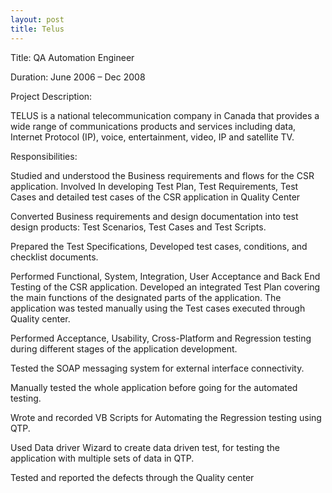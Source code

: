 ```yaml
---
layout: post
title: Telus
---
```


Title:  QA Automation Engineer

Duration: June 2006 – Dec 2008

Project Description:

TELUS is a national telecommunication company in Canada that provides a wide range of communications products and services including data, Internet Protocol (IP), voice, entertainment, video, IP and satellite TV. 

Responsibilities:

Studied and understood the Business requirements and flows for the CSR application.
Involved In developing Test Plan, Test Requirements, Test Cases and detailed test cases of the CSR application in Quality Center 

Converted Business requirements and design documentation into test design products: Test Scenarios, Test Cases and Test Scripts.

Prepared the Test Specifications, Developed test cases, conditions, and checklist documents.

Performed Functional, System, Integration, User Acceptance and Back End Testing of the CSR application.
Developed an integrated Test Plan covering the main functions of the designated parts of the application.
The application was tested manually using the Test cases executed through Quality center.

Performed Acceptance, Usability, Cross-Platform and Regression testing during different stages of the application development.

Tested the SOAP messaging system for external interface connectivity.

Manually tested the whole application before going for the automated testing. 

Wrote and recorded VB Scripts for Automating the Regression testing using QTP. 

Used Data driver Wizard to create data driven test, for testing the application with multiple sets of data in QTP. 

Tested and reported the defects through the Quality center 
